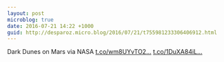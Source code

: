 ```yaml
---
layout: post
microblog: true
date: 2016-07-21 14:22 +1000
guid: http://desparoz.micro.blog/2016/07/21/t755981233306406912.html
---
```

Dark Dunes on Mars  via NASA [t.co/wm8UYvTO2...](https://t.co/wm8UYvTO2Y) [t.co/1DuXA84iL...](https://t.co/1DuXA84iLw)
